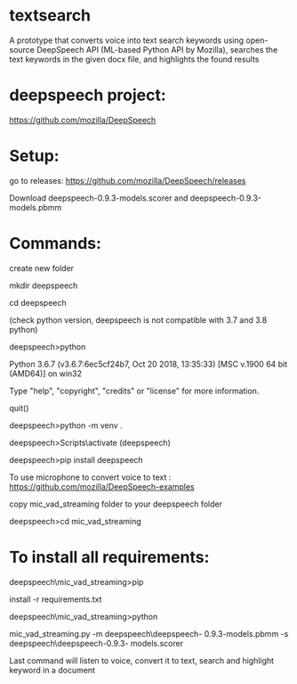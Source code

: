 # textsearch
A prototype that converts voice into text search keywords using open-source DeepSpeech API (ML-based Python API by Mozilla), searches the text keywords in the given docx file, and highlights the found results


# deepspeech project:
https://github.com/mozilla/DeepSpeech

# Setup:

go to releases: https://github.com/mozilla/DeepSpeech/releases

Download deepspeech-0.9.3-models.scorer and deepspeech-0.9.3-models.pbmm

# Commands:
create new folder

mkdir deepspeech

cd deepspeech

(check python version, deepspeech is not compatible with 3.7 and 3.8 python)

deepspeech>python

Python 3.6.7 (v3.6.7:6ec5cf24b7, Oct 20 2018, 13:35:33) [MSC v.1900 64 bit 
(AMD64)] on win32

Type "help", "copyright", "credits" or "license" for more information.

quit()

deepspeech>python -m venv .

deepspeech>Scripts\activate (deepspeech) 

deepspeech>pip install deepspeech

To use microphone to convert voice to text :
https://github.com/mozilla/DeepSpeech-examples

copy mic_vad_streaming folder to your deepspeech folder

deepspeech>cd mic_vad_streaming

# To install all requirements:

deepspeech\mic_vad_streaming>pip 

install -r requirements.txt

deepspeech\mic_vad_streaming>python 

mic_vad_streaming.py -m deepspeech\deepspeech-
0.9.3-models.pbmm -s deepspeech\deepspeech-0.9.3-
models.scorer

Last command will listen to voice, convert it to text, search and highlight keyword in a document
